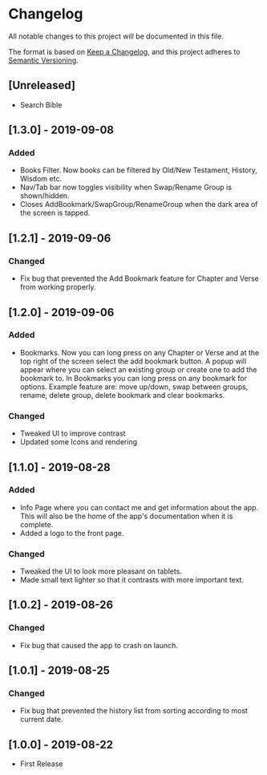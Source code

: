 # Changelog

All notable changes to this project will be documented in this file.

The format is based on [Keep a Changelog](https://keepachangelog.com/en/1.0.0/),
and this project adheres to [Semantic Versioning](https://semver.org/spec/v2.0.0.html).

## [Unreleased]

- Search Bible

## [1.3.0] - 2019-09-08

### Added

- Books Filter. Now books can be filtered by Old/New Testament, History, Wisdom etc.
- Nav/Tab bar now toggles visibility when Swap/Rename Group is shown/hidden.
- Closes AddBookmark/SwapGroup/RenameGroup when the dark area of the screen is tapped.

## [1.2.1] - 2019-09-06

### Changed

- Fix bug that prevented the Add Bookmark feature for Chapter and Verse from working properly.

## [1.2.0] - 2019-09-06

### Added

- Bookmarks. Now you can long press on any Chapter or Verse and at the top right of the screen select the add bookmark button. A popup will appear where you can select an existing group or create one to add the bookmark to. In Bookmarks you can long press on any bookmark for options. Example feature are: move up/down, swap between groups, rename, delete group, delete bookmark and clear bookmarks.

### Changed

- Tweaked UI to improve contrast
- Updated some Icons and rendering

## [1.1.0] - 2019-08-28

### Added

- Info Page where you can contact me and get information about the app. This will also be the home of the app's documentation when it is complete.
- Added a logo to the front page.

### Changed

- Tweaked the UI to look more pleasant on tablets.
- Made small text lighter so that it contrasts with more important text.

## [1.0.2] - 2019-08-26

### Changed

- Fix bug that caused the app to crash on launch.

## [1.0.1] - 2019-08-25

### Changed

- Fix bug that prevented the history list from sorting according to most current date.

## [1.0.0] - 2019-08-22

- First Release
